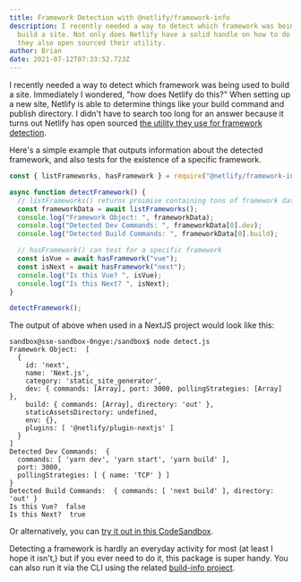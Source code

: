 ```yaml
---
title: Framework Detection with @netlify/framework-info
description: I recently needed a way to detect which framework was being used to
  build a site. Not only does Netlify have a solid handle on how to do that, but
  they also open sourced their utility.
author: Brian
date: 2021-07-12T07:33:52.723Z
---
```

I recently needed a way to detect which framework was being used to build a site. Immediately I wondered, "how does Netlify do this?" When setting up a new site, Netlify is able to determine things like your build command and publish directory. I didn't have to search too long for an answer because it turns out Netlify has open sourced [the utility they use for framework detection](https://github.com/netlify/framework-info).

Here's a simple example that outputs information about the detected framework, and also tests for the existence of a specific framework.

```js
const { listFrameworks, hasFramework } = require("@netlify/framework-info");

async function detectFramework() {
  // listFrameworks() returns proimise containing tons of framework data
  const frameworkData = await listFrameworks();
  console.log("Framework Object: ", frameworkData);
  console.log("Detected Dev Commands: ", frameworkData[0].dev);
  console.log("Detected Build Commands: ", frameworkData[0].build);

  // hasFramework() can test for a specific framework
  const isVue = await hasFramework("vue");
  const isNext = await hasFramework("next");
  console.log("Is this Vue? ", isVue);
  console.log("Is this Next? ", isNext);
}

detectFramework();
```

The output of above when used in a NextJS project would look like this:

```
sandbox@sse-sandbox-0ngye:/sandbox$ node detect.js
Framework Object:  [
  {
    id: 'next',
    name: 'Next.js',
    category: 'static_site_generator',
    dev: { commands: [Array], port: 3000, pollingStrategies: [Array] },
    build: { commands: [Array], directory: 'out' },
    staticAssetsDirectory: undefined,
    env: {},
    plugins: [ '@netlify/plugin-nextjs' ]
  }
]
Detected Dev Commands:  {
  commands: [ 'yarn dev', 'yarn start', 'yarn build' ],
  port: 3000,
  pollingStrategies: [ { name: 'TCP' } ]
}
Detected Build Commands:  { commands: [ 'next build' ], directory: 'out' }
Is this Vue?  false
Is this Next?  true
```

Or alternatively, you can [try it out in this CodeSandbox](https://codesandbox.io/s/framework-detection-0ngye?file=/detect.js).

Detecting a framework is hardly an everyday activity for most (at least I hope it isn't,) but if you ever need to do it, this package is super handy. You can also run it via the CLI using the related [build-info project](https://github.com/netlify/build-info).